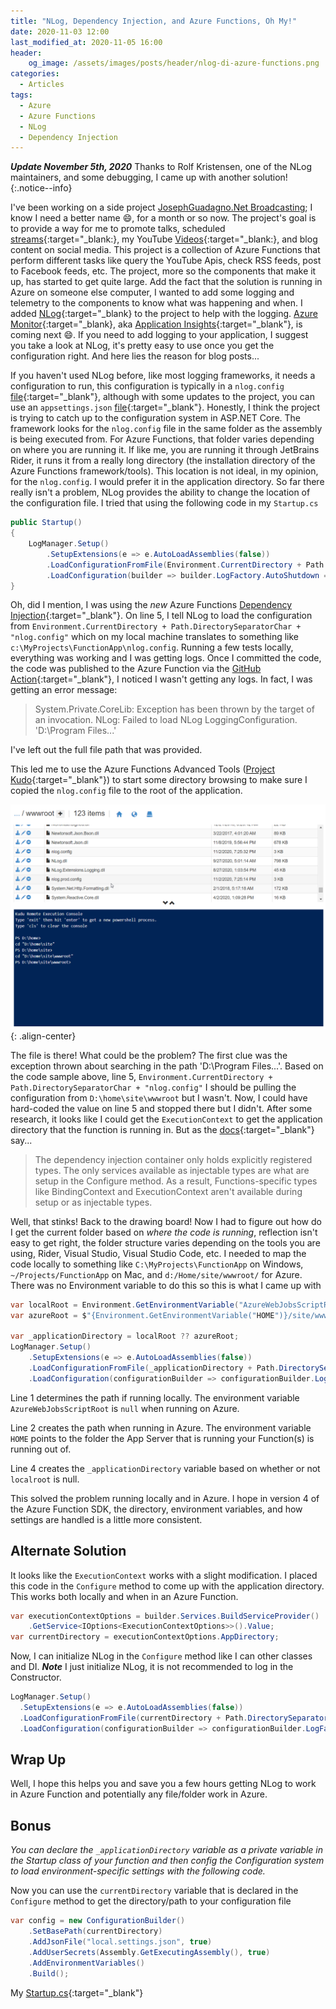 ```yaml
---
title: "NLog, Dependency Injection, and Azure Functions, Oh My!"
date: 2020-11-03 12:00
last_modified_at: 2020-11-05 16:00
header:
    og_image: /assets/images/posts/header/nlog-di-azure-functions.png
categories:
  - Articles
tags:
  - Azure
  - Azure Functions
  - NLog
  - Dependency Injection
---
```

***Update November 5th, 2020*** Thanks to Rolf Kristensen, one of the NLog maintainers, and some debugging, I came up with another solution!
{:.notice--info}

I've been working on a side project [JosephGuadagno.Net Broadcasting](https://github.com/jguadagno/jjgnet-broadcast); I know I need a better name :smile:, for a month or so now. The project's goal is to provide a way for me to promote talks, scheduled [streams](https://jjg.me/stream){:target="_blank:}, my YouTube [Videos](https://jjg.me/youtube){:target="_blank:}, and blog content on social media.  This project is a collection of Azure Functions that perform different tasks like query the YouTube Apis, check RSS feeds, post to Facebook feeds, etc.  The project, more so the components that make it up, has started to get quite large. Add the fact that the solution is running in Azure on someone else computer, I wanted to add some logging and telemetry to the components to know what was happening and when. I added [NLog](https://nlog-project.org/){:target="_blank} to the project to help with the logging. [Azure Monitor](https://azure.microsoft.com/en-us/services/monitor/?WT.mc_id=AZ-MVP-4024623#product-overview){:target="_blank}, aka [Application Insights](https://docs.microsoft.com/en-us/azure/azure-monitor/app/app-insights-overview?WT.mc_id=AZ-MVP-4024623){:target="_blank"}, is coming next :smile:. If you need to add logging to your application, I suggest you take a look at NLog, it's pretty easy to use once you get the configuration right.  And here lies the reason for blog posts...

If you haven't used NLog before, like most logging frameworks, it needs a configuration to run, this configuration is typically in a `nlog.config` [file](https://github.com/NLog/NLog/wiki/Tutorial#configure-nlog-targets-for-output){:target="_blank"}, although with some updates to the project, you can use an `appsettings.json` [file](https://github.com/NLog/NLog.Extensions.Logging/wiki/NLog-configuration-with-appsettings.json){:target="_blank"}.  Honestly, I think the project is trying to catch up to the configuration system in ASP.NET Core. The framework looks for the `nlog.config` file in the same folder as the assembly is being executed from.  For Azure Functions, that folder varies depending on where you are running it.  If like me, you are running it through JetBrains Rider, it runs it from a really long directory (the installation directory of the Azure Functions framework/tools). This location is not ideal, in my opinion, for the `nlog.config`.  I would prefer it in the application directory.  So far there really isn't a problem, NLog provides the ability to change the location of the configuration file.  I tried that using the following code in my `Startup.cs`

```cs
public Startup()
{
    LogManager.Setup()
        .SetupExtensions(e => e.AutoLoadAssemblies(false))
        .LoadConfigurationFromFile(Environment.CurrentDirectory + Path.DirectorySeparatorChar + "nlog.config", optional: false)
        .LoadConfiguration(builder => builder.LogFactory.AutoShutdown = false);
}
```

Oh, did I mention, I was using the *new* Azure Functions [Dependency Injection](https://docs.microsoft.com/en-us/azure/azure-functions/functions-dotnet-dependency-injection?WT.mc_id=DOP-MVP-4024623){:target="_blank"}. On line 5, I tell NLog to load the configuration from `Environment.CurrentDirectory + Path.DirectorySeparatorChar + "nlog.config"` which on my local machine translates to something like `c:\MyProjects\FunctionApp\nlog.config`.  Running a few tests locally, everything was working and I was getting logs. Once I committed the code, the code was published to the Azure Function via the [GitHub Action](https://github.com/jguadagno/jjgnet-broadcast/blob/main/.github/workflows/publish-to-azure-function.yml){:target="_blank"}, I noticed I wasn't getting any logs.  In fact, I was getting an error message:

> System.Private.CoreLib: Exception has been thrown by the target of an invocation. NLog: Failed to load NLog LoggingConfiguration. 'D:\Program Files\...'

I've left out the full file path that was provided.

This led me to use the Azure Functions Advanced Tools ([Project Kudo](https://github.com/projectkudu/kudu){:target="_blank"}) to start some directory browsing to make sure I copied the `nlog.config` file to the root of the application.

![Folder List](/assets/images/posts/nlog-di-az-functions-folder-lists.png){: .align-center}

The file is there! What could be the problem? The first clue was the exception thrown about searching in the path 'D:\Program Files...\'. Based on the code sample above, line 5, `Environment.CurrentDirectory + Path.DirectorySeparatorChar + "nlog.config"` I should be pulling the configuration from `D:\home\site\wwwroot` but I wasn't.  Now, I could have hard-coded the value on line 5 and stopped there but I didn't.  After some research, it looks like I could get the `ExecutionContext` to get the application directory that the function is running in. But as the [docs](https://docs.microsoft.com/en-us/azure/azure-functions/functions-dotnet-dependency-injection?WT.mc_id=AZ-MVP-4024623#caveats){:target="_blank"} say...

> The dependency injection container only holds explicitly registered types. The only services available as injectable types are what are setup in the Configure method. As a result, Functions-specific types like BindingContext and ExecutionContext aren't available during setup or as injectable types.

Well, that stinks! Back to the drawing board! Now I had to figure out how do I get the current folder based on *where the code is running*, reflection isn't easy to get right, the folder structure varies depending on the tools you are using, Rider, Visual Studio, Visual Studio Code, etc. I needed to map the code locally to something like `C:\MyProjects\FunctionApp` on Windows, `~/Projects/FunctionApp` on Mac, and `d:/Home/site/wwwroot/` for Azure.  There was no Environment variable to do this so this is what I came up with

```cs
var localRoot = Environment.GetEnvironmentVariable("AzureWebJobsScriptRoot");
var azureRoot = $"{Environment.GetEnvironmentVariable("HOME")}/site/wwwroot";

var _applicationDirectory = localRoot ?? azureRoot;
LogManager.Setup()
    .SetupExtensions(e => e.AutoLoadAssemblies(false))
    .LoadConfigurationFromFile(_applicationDirectory + Path.DirectorySeparatorChar + "nlog.config", optional: false)
    .LoadConfiguration(configurationBuilder => configurationBuilder.LogFactory.AutoShutdown = false);
```

Line 1 determines the path if running locally. The environment variable `AzureWebJobsScriptRoot` is `null` when running on Azure.

Line 2 creates the path when running in Azure.  The environment variable `HOME` points to the folder the App Server that is running your Function(s) is running out of.

Line 4 creates the `_applicationDirectory` variable based on whether or not `localroot` is null.

This solved the problem running locally and in Azure.  I hope in version 4 of the Azure Function SDK, the directory, environment variables, and how settings are handled is a little more consistent.

## Alternate Solution

It looks like the `ExecutionContext` works with a slight modification. I placed this code in the `Configure` method to come up with the application directory.  This works both locally and when in an Azure Function.

```cs
var executionContextOptions = builder.Services.BuildServiceProvider()
    .GetService<IOptions<ExecutionContextOptions>>().Value;
var currentDirectory = executionContextOptions.AppDirectory;
```

Now, I can initialize NLog in the `Configure` method like I can other classes and DI.  ***Note*** I just initialize NLog, it is not recommended to log in the Constructor.

```cs
LogManager.Setup()
  .SetupExtensions(e => e.AutoLoadAssemblies(false))
  .LoadConfigurationFromFile(currentDirectory + Path.DirectorySeparatorChar + "nlog.config", optional: false)
  .LoadConfiguration(configurationBuilder => configurationBuilder.LogFactory.AutoShutdown = false);
```

## Wrap Up

Well, I hope this helps you and save you a few hours getting NLog to work in Azure Function and potentially any file/folder work in Azure.

## Bonus

_You can declare the `_applicationDirectory` variable as a private variable in the Startup class of your function and then config the Configuration system to load environment-specific settings with the following code._

Now you can use the `currentDirectory` variable that is declared in the `Configure` method to get the directory/path to your configuration file

```cs
var config = new ConfigurationBuilder()
    .SetBasePath(currentDirectory)
    .AddJsonFile("local.settings.json", true)
    .AddUserSecrets(Assembly.GetExecutingAssembly(), true)
    .AddEnvironmentVariables()
    .Build();
```

My [Startup.cs](https://github.com/jguadagno/jjgnet-broadcast/blob/main/src/JosephGuadagno.Broadcasting.Functions/Startup.cs){:target="_blank"}
